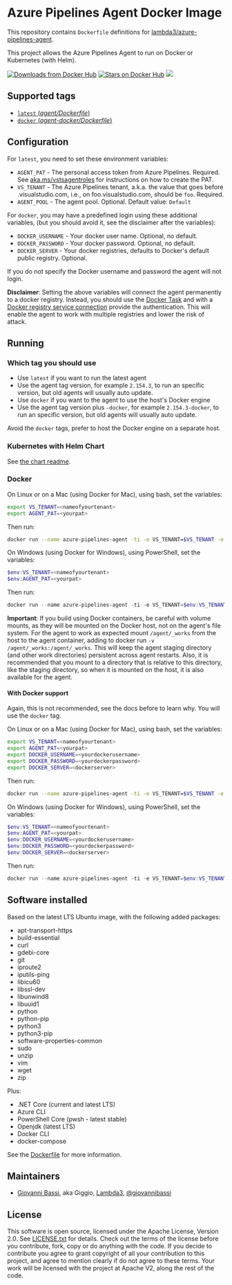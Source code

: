 # Azure Pipelines Agent Docker Image

This repository contains `Dockerfile` definitions for
[lambda3/azure-pipelines-agent](https://github.com/lambda3/docker-azure-pipelines-agent).

This project allows the Azure Pipelines Agent to run on Docker or Kubernetes
(with Helm).

[![Downloads from Docker Hub](https://img.shields.io/docker/pulls/lambda3/azure-pipelines-agent.svg)](https://registry.hub.docker.com/u/lambda3/azure-pipelines-agent)
[![Stars on Docker Hub](https://img.shields.io/docker/stars/lambda3/azure-pipelines-agent.svg)](https://registry.hub.docker.com/u/lambda3/azure-pipelines-agent) [![](https://images.microbadger.com/badges/image/lambda3/azure-pipelines-agent.svg)](https://microbadger.com/images/lambda3/azure-pipelines-agent "Get your own image badge on microbadger.com")

## Supported tags

* [`latest` (*agent/Dockerfile*)](https://github.com/lambda3/docker-azure-pipelines-agent/blob/master/agent/Dockerfile)
* [`docker` (*agent-docker/Dockerfile*)](https://github.com/lambda3/docker-azure-pipelines-agent/blob/master/agent-docker/Dockerfile)

## Configuration

For `latest`, you need to set these environment variables:

* `AGENT_PAT` - The personal access token from Azure Pipelines. Required. See
  [aka.ms/vstsagentroles](https://aka.ms/vstsagentroles) for instructions on how to create the PAT.
* `VS_TENANT` - The Azure Pipelines tenant, a.k.a. the value that goes before .visualstudio.com, i.e., on foo.visualstudio.com, should be `foo`. Required.
* `AGENT_POOL` - The agent pool. Optional. Default value: `Default`

For `docker`, you may have a predefined login using these additional variables,
(but you should avoid it, see the disclaimer after the variables):

* `DOCKER_USERNAME` - Your docker user name. Optional, no default.
* `DOCKER_PASSWORD` - Your docker password. Optional, no default.
* `DOCKER_SERVER` - Your docker registries, defaults to Docker's default public
  registry. Optional.

If you do not specify the Docker username and password the agent will not login.

**Disclaimer**: Setting the above variables will connect the agent permanently
to a docker registry. Instead, you should use the
[Docker Task](https://docs.microsoft.com/azure/devops/pipelines/tasks/build/docker)
and with a
[Docker registry service connection](https://docs.microsoft.com/azure/devops/pipelines/library/service-endpoints#sep-docreg)
provide the authentication. This will enable the agent to work with multiple
registries and lower the risk of attack.

## Running

### Which tag you should use

* Use `latest` if you want to run the latest agent
* Use the agent tag version, for example `2.154.3`, to run an specific
version, but old agents will usually auto update.
* Use `docker` if you want to the agent to use the host's Docker engine
* Use the agent tag version plus `-docker`, for example `2.154.3-docker`, to
run an specific version, but old agents will usually auto update.

Avoid the `docker` tags, prefer to host the Docker engine on a separate host.

### Kubernetes with Helm Chart

See [the chart readme](https://github.com/Lambda3/helmcharts/blob/master/charts/azure-pipelines-agent/README.md).

### Docker

On Linux or on a Mac (using Docker for Mac), using bash, set the variables:

````bash
export VS_TENANT=<nameofyourtenant>
export AGENT_PAT=<yourpat>
````

Then run:

````bash
docker run --name azure-pipelines-agent -ti -e VS_TENANT=$VS_TENANT -e AGENT_PAT=$AGENT_PAT -d -v /agent/_works:/agent/_works lambda3/azure-pipelines-agent:latest
````

On Windows (using Docker for Windows), using PowerShell, set the variables:

````powershell
$env:VS_TENANT=<nameofyourtenant>
$env:AGENT_PAT=<yourpat>
````

Then run:

````powershell
docker run --name azure-pipelines-agent -ti -e VS_TENANT=$env:VS_TENANT -e AGENT_PAT=$env:AGENT_PAT -d lambda3/azure-pipelines-agent:latest
````

**Important**: If you build using Docker containers, be careful with volume mounts, as they
will be mounted on the Docker host, not on the agent's file system. For the
agent to work as expected mount `/agent/_works` from the host to the agent
container, adding to docker run `-v /agent/_works:/agent/_works`.
This will keep the agent staging directory (and other work directories)
persistent across agent restarts. Also, it is recommended that you mount to a
directory that is relative to this directory, like the staging directory, so
when it is mounted on the host, it is also available for the agent.

#### With Docker support

Again, this is not recommended, see the docs before to learn why. You will use
the `docker` tag.

On Linux or on a Mac (using Docker for Mac), using bash, set the variables:

````bash
export VS_TENANT=<nameofyourtenant>
export AGENT_PAT=<yourpat>
export DOCKER_USERNAME=<yourdockerusername>
export DOCKER_PASSWORD=<yourdockerpassword>
export DOCKER_SERVER=<dockerserver>
````

Then run:

````bash
docker run --name azure-pipelines-agent -ti -e VS_TENANT=$VS_TENANT -e AGENT_PAT=$AGENT_PAT -e DOCKER_USERNAME=$DOCKER_USERNAME -e DOCKER_PASSWORD=$DOCKER_PASSWORD -e DOCKER_SERVER=$DOCKER_SERVER -d --volume=/var/run/docker.sock:/var/run/docker.sock -v /agent/_works:/agent/_works lambda3/azure-pipelines-agent:docker
````

On Windows (using Docker for Windows), using PowerShell, set the variables:

````powershell
$env:VS_TENANT=<nameofyourtenant>
$env:AGENT_PAT=<yourpat>
$env:DOCKER_USERNAME=<yourdockerusername>
$env:DOCKER_PASSWORD=<yourdockerpassword>
$env:DOCKER_SERVER=<dockerserver>
````

Then run:

````powershell
docker run --name azure-pipelines-agent -ti -e VS_TENANT=$env:VS_TENANT -e AGENT_PAT=$env:AGENT_PAT -e DOCKER_USERNAME=$env:DOCKER_USERNAME -e DOCKER_PASSWORD=$env:DOCKER_PASSWORD -e DOCKER_SERVER=$env:DOCKER_SERVER -d --volume=/var/run/docker.sock:/var/run/docker.sock lambda3/azure-pipelines-agent:docker
````

## Software installed

Based on the latest LTS Ubuntu image, with the following added packages:

* apt-transport-https
* build-essential
* curl
* gdebi-core
* git
* iproute2
* iputils-ping
* libicu60
* libssl-dev
* libunwind8
* libuuid1
* python
* python-pip
* python3
* python3-pip
* software-properties-common
* sudo
* unzip
* vim
* wget
* zip

Plus:

* .NET Core (current and latest LTS)
* Azure CLI
* PowerShell Core (pwsh - latest stable)
* Openjdk (latest LTS)
* Docker CLI
* docker-compose

See the
[Dockerfile](https://github.com/lambda3/docker-azure-pipelines-agent/blob/master/agent/Dockerfile)
for more information.

## Maintainers

* [Giovanni Bassi](http://blog.lambda3.com.br/L3/giovannibassi/), aka Giggio, [Lambda3](http://www.lambda3.com.br), [@giovannibassi](https://twitter.com/giovannibassi)

## License

This software is open source, licensed under the Apache License, Version 2.0.
See [LICENSE.txt](https://github.com/lambda3/azure-pipelines-agent/blob/master/LICENSE.txt) for details.
Check out the terms of the license before you contribute, fork, copy or do anything
with the code. If you decide to contribute you agree to grant copyright of all your contribution to this project, and agree to
mention clearly if do not agree to these terms. Your work will be licensed with the project at Apache V2, along the rest of the code.
